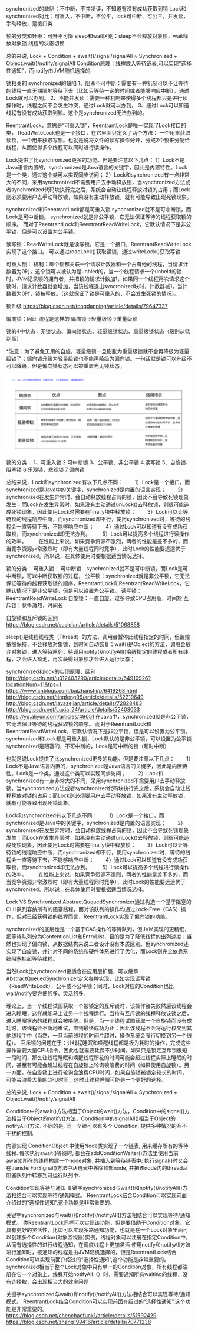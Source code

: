synchronized的缺陷：不中断，不并发读，不知道有没有成功获取到锁
Lock和synchronized对比：可重入，不中断，不公平，lock可中断、可公平，并发读，手动释放，是接口类

锁的分类和升级：可升不可降
sleep和wait区别：sleep不会释放对象锁，wait释放对象锁
线程的状态切换

总的来说, Lock + Condition + await()/signal/signalAll ≈ Synchronized + Object.wait()/notify/signalAll
Condition原理：线程放入等待链表,可以实现“选择性通知”，而notify由JVM随机选择的






锁相关的
synchronized的缺陷
1、阻塞不可中断：需要有一种机制可以不让等待的线程一直无期限地等待下去（比如只等待一定的时间或者能够响应中断），通过Lock就可以办到。 
2、不能并发读：需要一种机制来使得多个线程都只是进行读操作时，线程之间不会发生冲突，通过Lock就可以办到。 
3、通过Lock可以知道线程有没有成功获取到锁。这个是synchronized无法办到的。

ReentrantLock，意思是“可重入锁”，ReentrantLock是唯一实现了Lock接口的类，
ReadWriteLock也是一个接口，在它里面只定义了两个方法：
一个用来获取读锁，一个用来获取写锁。也就是说将文件的读写操作分开，分成2个锁来分配给线程，从而使得多个线程可以同时进行读操作。

Lock提供了比synchronized更多的功能。但是要注意以下几点： 
1）Lock不是Java语言内置的，synchronized是Java语言的关键字，因此是内置特性。Lock是一个类，通过这个类可以实现同步访问； 
2）Lock和synchronized有一点非常大的不同，采用synchronized不需要用户去手动释放锁，当synchronized方法或者synchronized代码块执行完之后，系统会自动让线程释放对锁的占用；而Lock则必须要用户去手动释放锁，如果没有主动释放锁，就有可能导致出现死锁现象。

synchronized和ReentrantLock都是可重入锁
synchronized就不是可中断锁，而Lock是可中断锁。
synchronized就是非公平锁，它无法保证等待的线程获取锁的顺序。 而对于ReentrantLock和ReentrantReadWriteLock，它默认情况下是非公平锁，但是可以设置为公平锁。 

读写锁：ReadWriteLock就是读写锁，它是一个接口，ReentrantReadWriteLock实现了这个接口。 可以通过readLock()获取读锁，通过writeLock()获取写锁

可重入锁：
机制：每个锁都关联一个请求计数器和一个占有他的线程，当请求计数器为0时，这个锁可以被认为是unhled的，当一个线程请求一个unheld的锁时，JVM记录锁的拥有者，并把锁的请求计数加1，如果同一个线程再次请求这个锁时，请求计数器就会增加，当该线程退出syncronized块时，计数器减1，当计数器为0时，锁被释放。（这就保证了锁是可重入的，不会发生死锁的情况）。



锁升级
https://blog.csdn.net/tongdanping/article/details/79647337

偏向锁：因此 流程是这样的 偏向锁->轻量级锁->重量级锁

锁的4中状态：无锁状态、偏向锁状态、轻量级锁状态、重量级锁状态（级别从低到高）

*注意：为了避免无用的自旋，轻量级锁一旦膨胀为重量级锁就不会再降级为轻量级锁了；偏向锁升级为轻量级锁也不能再降级为偏向锁。一句话就是锁可以升级不可以降级，但是偏向锁状态可以被重置为无锁状态。

![锁升级](../../quickstart-document/doc/interview/image/lockupgrade.png "ReferencePicture")


锁的分类：
1、可重入锁
2.可中断锁
3、公平锁、非公平锁
4.读写锁
5、自旋锁、阻塞锁
6.乐观锁，悲观锁
7.偏向锁

总结来说，Lock和synchronized有以下几点不同： 
　　1）Lock是一个接口，而synchronized是Java中的关键字，synchronized是内置的语言实现； 
　　2）synchronized在发生异常时，会自动释放线程占有的锁，因此不会导致死锁现象发生；而Lock在发生异常时，如果没有主动通过unLock()去释放锁，则很可能造成死锁现象，因此使用Lock时需要在finally块中释放锁； 
　　3）Lock可以让等待锁的线程响应中断，而synchronized却不行，使用synchronized时，等待的线程会一直等待下去，不能够响应中断； 
　　4）通过Lock可以知道有没有成功获取锁，而synchronized却无法办到。 
　　5）Lock可以提高多个线程进行读操作的效率。 
　　在性能上来说，如果竞争资源不激烈，两者的性能是差不多的，而当竞争资源非常激烈时（即有大量线程同时竞争），此时Lock的性能要远远优于synchronized。所以说，在具体使用时要根据适当情况选择。 



锁的分类：
可重入锁：
可中断锁：synchronized就不是可中断锁，而Lock是可中断锁，可以中断获取锁的过程，
公平锁：synchronized就是非公平锁，它无法保证等待的线程获取锁的顺序，ReentrantLock和ReentrantReadWriteLock，它默认情况下是非公平锁，但是可以设置为公平锁。
读写锁：ReentrantReadWriteLock
自旋锁：一直自旋，过多导致CPU占用高，时间短
互斥锁：竞争激烈，时间长

自旋锁和互斥锁的区别
https://blog.csdn.net/susidian/article/details/51068858


sleep()是线程线程类（Thread）的方法，调用会暂停此线程指定的时间，但监控依然保持，不会释放对象锁，到时间自动恢复；wait()是Object的方法，调用会放弃对象锁，进入等待队列，待调用notify()/notifyAll()唤醒指定的线程或者所有线程，才会进入锁池，再次获得对象锁才会进入运行状态；


synchronized和lock的实现原理、区别
http://blog.csdn.net/u012403290/article/details/64910926?locationNum=11&fps=1
https://www.cnblogs.com/baizhanshi/p/6419268.html
http://blog.csdn.net/tingfeng96/article/details/52219649
http://blog.csdn.net/javazejian/article/details/72828483
http://blog.csdn.net/Luxia_24/article/details/52403033
https://yq.aliyun.com/articles/49051
在Java中，synchronized就是非公平锁，它无法保证等待的线程获取锁的顺序。
而对于ReentrantLock和ReentrantReadWriteLock，它默认情况下是非公平锁，但是可以设置为公平锁。
synchronized和Lock都是可重入锁，Lock默认的是非公平锁，可以设置为公平锁
synchronized是阻塞的，不可中断的，Lock是可中断的锁（超时中断）

也就是说Lock提供了比synchronized更多的功能。但是要注意以下几点：
　　1）Lock不是Java语言内置的，synchronized是Java语言的关键字，因此是内置特性。Lock是一个类，通过这个类可以实现同步访问；
　　2）Lock和synchronized有一点非常大的不同，采用synchronized不需要用户去手动释放锁，当synchronized方法或者synchronized代码块执行完之后，系统会自动让线程释放对锁的占用；而Lock则必须要用户去手动释放锁，如果没有主动释放锁，就有可能导致出现死锁现象。

Lock和synchronized有以下几点不同：
　　1）Lock是一个接口，而synchronized是Java中的关键字，synchronized是内置的语言实现；
　　2）synchronized在发生异常时，会自动释放线程占有的锁，因此不会导致死锁现象发生；而Lock在发生异常时，如果没有主动通过unLock()去释放锁，则很可能造成死锁现象，因此使用Lock时需要在finally块中释放锁；
　　3）Lock可以让等待锁的线程响应中断，而synchronized却不行，使用synchronized时，等待的线程会一直等待下去，不能够响应中断；
　　4）通过Lock可以知道有没有成功获取锁，而synchronized却无法办到。
　　5）Lock可以提高多个线程进行读操作的效率。
　　在性能上来说，如果竞争资源不激烈，两者的性能是差不多的，而当竞争资源非常激烈时（即有大量线程同时竞争），此时Lock的性能要远远优于synchronized。所以说，在具体使用时要根据适当情况选择。

Lock VS Synchronized
AbstractQueuedSynchronizer通过构造一个基于阻塞的CLH队列容纳所有的阻塞线程，而对该队列的操作均通过Lock-Free（CAS）操作，但对已经获得锁的线程而言，ReentrantLock实现了偏向锁的功能。

synchronized的底层也是一个基于CAS操作的等待队列，但JVM实现的更精细，把等待队列分为ContentionList和EntryList，目的是为了降低线程的出列速度；当然也实现了偏向锁，从数据结构来说二者设计没有本质区别。但synchronized还实现了自旋锁，并针对不同的系统和硬件体系进行了优化，而Lock则完全依靠系统阻塞挂起等待线程。

当然Lock比synchronized更适合在应用层扩展，可以继承AbstractQueuedSynchronizer定义各种实现，比如实现读写锁（ReadWriteLock），公平或不公平锁；同时，Lock对应的Condition也比wait/notify要方便的多、灵活的多。



理论上，当一个线程试图获取一个被锁定的互斥锁时，该操作会失败然后该线程会进入睡眠，这样就能马上让另一个线程运行。当持有互斥锁的线程释放该锁之后，进入睡眠状态的线程就会被唤醒。但是，当一个线程试图获取一个自旋锁而没有成功时，该线程会不断地重试，直到最终成功为止；因此该线程不会将运行权交到其他线程手中（当然，一旦当前线程的时间片超时，操作系统会强行切换到另一个线程）。
互斥锁的问题在于：让线程睡眠和唤醒线程都是极为耗时的操作，完成这些操作需要大量CPU指令，因此也就需要耗费不少时间。如果只是锁定互斥锁很短一段时间，那么让线程睡眠和唤醒线程所花的时间可能会超过线程实际上睡眠的时间，甚至有可能会超过线程在自旋锁上轮询锁浪费的时间（如果使用自旋锁）。另一方面，在自旋锁上进行轮询会浪费CPU时间，如果自旋锁被锁定较长的时间，可能会浪费大量的CPU时间，这时让线程睡眠可能是一个更好的选择。




总的来说, Lock + Condition + await()/signal/signalAll ≈ Synchronized + Object.wait()/notify/signalAll

Condition中的await()方法相当于Object的wait()方法，Condition中的signal()方法相当于Object的notify()方法，Condition中的signalAll()相当于Object的notifyAll()方法. 
不同的是, 同一个锁可以有多个 Condition, 提供多种情况的互不干扰的控制.

内部实现
ConditionObject 中使用Node类实现了一个链表, 用来缓存所有的等待线程.
每次执行await()等待时, 都会在addConditionWaiter()方法里使用当前await()所在的线程构建一个node对象, 并插入到等待链表中;
执行signal()时又会在transferForSignal()方法中从链表中移除顶部node, 并把该node内的thread从阻塞队列中转移到可运行队列中.



Condition实现等待与通知
关键字synchronized与wait()和notify()/notifyAll()方法相结合可以实现等待/通知模式。
ReentrantLock结合Condition可以实现前面介绍过的“选择性通知”,这个功能是非常重要的。 







关键字synchronized与wait()和notify()/notifyAll()方法相结合可以实现等待/通知模式。 
类ReentrantLock同样可以实现该功能，但是要借助于Condition对象。它具有更好的灵活性，比如可以实现多路通知功能，也就是在一个Lock对象里面可以创建多个Condition(对象监视器)实例，线程对象可以注册在指定Condition中，从而有选择性的进行线程通知，在调度线程上更加灵活 
使用notify和notifyAll方法进行通知时，被通知的线程是由JVM随机选择的，但是ReentrantLock结合Condition可以实现前面介绍过的“选择性通知”,这个功能是非常重要的。 
synchronized相当于整个Lock对象中只有单一的Condition对象，所有线程都注册在它一个对象上，线程开始notifyAll（）时，需要通知所有waiting的线程，没有选择权，会出现相当大的效率问题

关键字synchronized与wait()和notify()/notifyAll()方法相结合可以实现等待/通知模式。
ReentrantLock结合Condition可以实现前面介绍过的“选择性通知”,这个功能是非常重要的。 
https://blog.csdn.net/chenchaofuck1/article/details/51592429
https://blog.csdn.net/zhang199416/article/details/70771238



